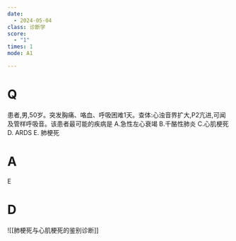 ```yaml
---
date:
  - 2024-05-04
class: 诊断学
score:
  - "1"
times: 1
mode: A1

---
```



# Q
患者,男,50岁。突发胸痛、咯血、呼吸困难1天。查体:心浊音界扩大,P2亢进,可闻及管样呼吸音。该患者最可能的疾病是
A.急性左心衰竭
B.千酪性肺炎
C.心肌梗死
D. ARDS
E. 肺梗死

# A

E


# D
![[肺梗死与心肌梗死的鉴别诊断]]
